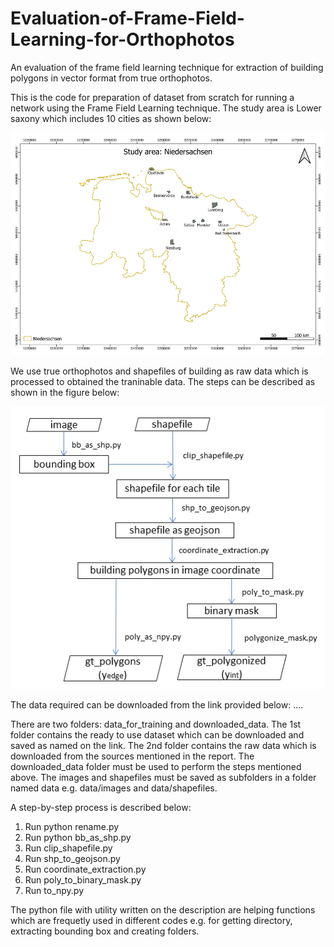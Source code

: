 # Evaluation-of-Frame-Field-Learning-for-Orthophotos
An evaluation of the frame field learning technique for extraction of building polygons in vector format from true orthophotos.

This is the code for preparation of dataset from scratch for running a network using the Frame Field Learning technique. The study area is Lower saxony which includes 10 cities as shown below:

![alt text](images/study_area_niedersachsen.png)

We use true orthophotos and shapefiles of building as raw data which is processed to obtained the traninable data. The steps can be described as shown in the figure below:

![alt text](images/Flowchart.png)

The data required can be downloaded from the link provided below:
....

There are two folders: data_for_training and downloaded_data. The 1st folder contains the ready to use dataset which can be downloaded and saved as named on the link. The 2nd folder contains the raw data which is downloaded from the sources mentioned in the report. The downloaded_data folder must be used to perform the steps mentioned above. The images and shapefiles must be saved as subfolders in a folder named data e.g. data/images and data/shapefiles.

A step-by-step process is described below:

1. Run python rename.py 
2. Run python bb_as_shp.py
3. Run clip_shapefile.py
4. Run shp_to_geojson.py
5. Run coordinate_extraction.py
6. Run poly_to_binary_mask.py
7. Run to_npy.py

The python file with utility written on the description are helping functions which are frequetly used in different codes e.g. for getting directory, extracting bounding box and creating folders.

